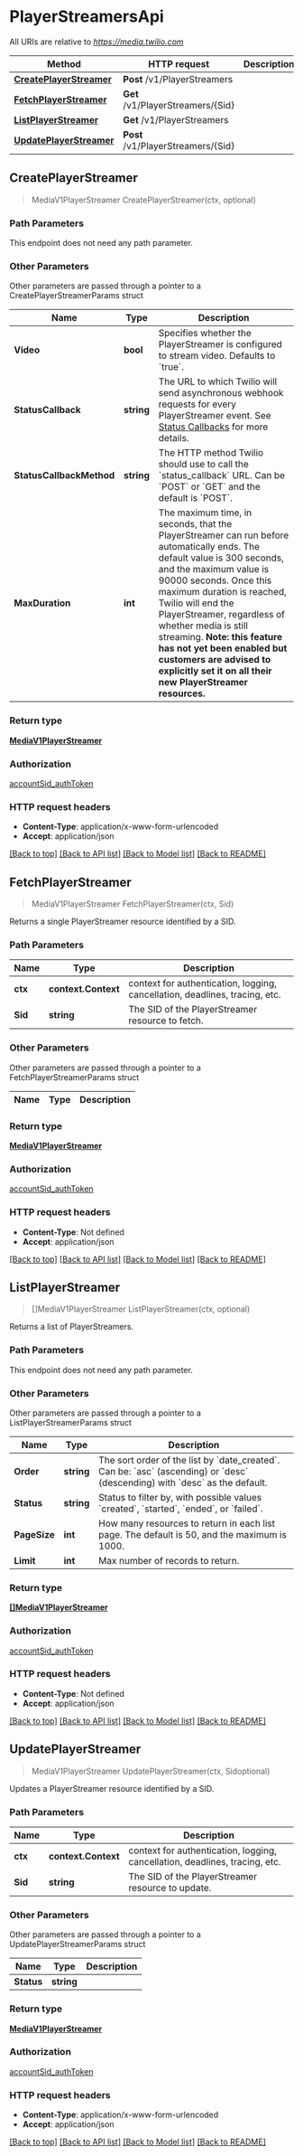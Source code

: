 # PlayerStreamersApi

All URIs are relative to *https://media.twilio.com*

Method | HTTP request | Description
------------- | ------------- | -------------
[**CreatePlayerStreamer**](PlayerStreamersApi.md#CreatePlayerStreamer) | **Post** /v1/PlayerStreamers | 
[**FetchPlayerStreamer**](PlayerStreamersApi.md#FetchPlayerStreamer) | **Get** /v1/PlayerStreamers/{Sid} | 
[**ListPlayerStreamer**](PlayerStreamersApi.md#ListPlayerStreamer) | **Get** /v1/PlayerStreamers | 
[**UpdatePlayerStreamer**](PlayerStreamersApi.md#UpdatePlayerStreamer) | **Post** /v1/PlayerStreamers/{Sid} | 



## CreatePlayerStreamer

> MediaV1PlayerStreamer CreatePlayerStreamer(ctx, optional)





### Path Parameters

This endpoint does not need any path parameter.

### Other Parameters

Other parameters are passed through a pointer to a CreatePlayerStreamerParams struct


Name | Type | Description
------------- | ------------- | -------------
**Video** | **bool** | Specifies whether the PlayerStreamer is configured to stream video. Defaults to &#x60;true&#x60;.
**StatusCallback** | **string** | The URL to which Twilio will send asynchronous webhook requests for every PlayerStreamer event. See [Status Callbacks](/docs/live/status-callbacks) for more details.
**StatusCallbackMethod** | **string** | The HTTP method Twilio should use to call the &#x60;status_callback&#x60; URL. Can be &#x60;POST&#x60; or &#x60;GET&#x60; and the default is &#x60;POST&#x60;.
**MaxDuration** | **int** | The maximum time, in seconds, that the PlayerStreamer can run before automatically ends. The default value is 300 seconds, and the maximum value is 90000 seconds. Once this maximum duration is reached, Twilio will end the PlayerStreamer, regardless of whether media is still streaming. **Note: this feature has not yet been enabled but customers are advised to explicitly set it on all their new PlayerStreamer resources.**

### Return type

[**MediaV1PlayerStreamer**](MediaV1PlayerStreamer.md)

### Authorization

[accountSid_authToken](../README.md#accountSid_authToken)

### HTTP request headers

- **Content-Type**: application/x-www-form-urlencoded
- **Accept**: application/json

[[Back to top]](#) [[Back to API list]](../README.md#documentation-for-api-endpoints)
[[Back to Model list]](../README.md#documentation-for-models)
[[Back to README]](../README.md)


## FetchPlayerStreamer

> MediaV1PlayerStreamer FetchPlayerStreamer(ctx, Sid)



Returns a single PlayerStreamer resource identified by a SID.

### Path Parameters


Name | Type | Description
------------- | ------------- | -------------
**ctx** | **context.Context** | context for authentication, logging, cancellation, deadlines, tracing, etc.
**Sid** | **string** | The SID of the PlayerStreamer resource to fetch.

### Other Parameters

Other parameters are passed through a pointer to a FetchPlayerStreamerParams struct


Name | Type | Description
------------- | ------------- | -------------

### Return type

[**MediaV1PlayerStreamer**](MediaV1PlayerStreamer.md)

### Authorization

[accountSid_authToken](../README.md#accountSid_authToken)

### HTTP request headers

- **Content-Type**: Not defined
- **Accept**: application/json

[[Back to top]](#) [[Back to API list]](../README.md#documentation-for-api-endpoints)
[[Back to Model list]](../README.md#documentation-for-models)
[[Back to README]](../README.md)


## ListPlayerStreamer

> []MediaV1PlayerStreamer ListPlayerStreamer(ctx, optional)



Returns a list of PlayerStreamers.

### Path Parameters

This endpoint does not need any path parameter.

### Other Parameters

Other parameters are passed through a pointer to a ListPlayerStreamerParams struct


Name | Type | Description
------------- | ------------- | -------------
**Order** | **string** | The sort order of the list by &#x60;date_created&#x60;. Can be: &#x60;asc&#x60; (ascending) or &#x60;desc&#x60; (descending) with &#x60;desc&#x60; as the default.
**Status** | **string** | Status to filter by, with possible values &#x60;created&#x60;, &#x60;started&#x60;, &#x60;ended&#x60;, or &#x60;failed&#x60;.
**PageSize** | **int** | How many resources to return in each list page. The default is 50, and the maximum is 1000.
**Limit** | **int** | Max number of records to return.

### Return type

[**[]MediaV1PlayerStreamer**](MediaV1PlayerStreamer.md)

### Authorization

[accountSid_authToken](../README.md#accountSid_authToken)

### HTTP request headers

- **Content-Type**: Not defined
- **Accept**: application/json

[[Back to top]](#) [[Back to API list]](../README.md#documentation-for-api-endpoints)
[[Back to Model list]](../README.md#documentation-for-models)
[[Back to README]](../README.md)


## UpdatePlayerStreamer

> MediaV1PlayerStreamer UpdatePlayerStreamer(ctx, Sidoptional)



Updates a PlayerStreamer resource identified by a SID.

### Path Parameters


Name | Type | Description
------------- | ------------- | -------------
**ctx** | **context.Context** | context for authentication, logging, cancellation, deadlines, tracing, etc.
**Sid** | **string** | The SID of the PlayerStreamer resource to update.

### Other Parameters

Other parameters are passed through a pointer to a UpdatePlayerStreamerParams struct


Name | Type | Description
------------- | ------------- | -------------
**Status** | **string** | 

### Return type

[**MediaV1PlayerStreamer**](MediaV1PlayerStreamer.md)

### Authorization

[accountSid_authToken](../README.md#accountSid_authToken)

### HTTP request headers

- **Content-Type**: application/x-www-form-urlencoded
- **Accept**: application/json

[[Back to top]](#) [[Back to API list]](../README.md#documentation-for-api-endpoints)
[[Back to Model list]](../README.md#documentation-for-models)
[[Back to README]](../README.md)

